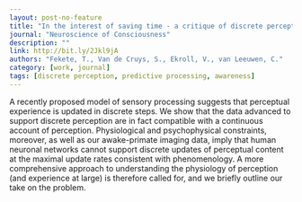 ```yaml
---
layout: post-no-feature
title: "In the interest of saving time - a critique of discrete perception"
journal: "Neuroscience of Consciousness"
description: ""
link: http://bit.ly/2Jkl9jA
authors: "Fekete, T., Van de Cruys, S., Ekroll, V., van Leeuwen, C."
category: [work, journal]
tags: [discrete perception, predictive processing, awareness]
---
```


A recently proposed model of sensory processing suggests that perceptual experience is updated in discrete steps. We show that the data advanced to support discrete perception are in fact compatible with a continuous account of perception. Physiological and psychophysical constraints, moreover, as well as our awake-primate imaging data, imply that human neuronal networks cannot support discrete updates of perceptual content at the maximal update rates consistent with phenomenology. A more comprehensive approach to understanding the physiology of perception (and experience at large) is therefore called for, and we briefly outline our take on the problem.
